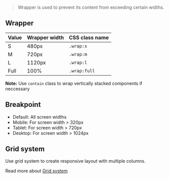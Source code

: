 > Wrapper is used to prevent its content from exceeding certain widths.

## Wrapper

<table>
  <thead>
    <tr>
      <th>Value</th>
      <th>Wrapper width</th>
      <th>CSS class name</th>
    </tr>
  </thead>
  <tbody>
    <tr>
    	<td>S</td>
      <td>480px</td>
	  	<td><code>.wrap:s</code></td>
    </tr>
    <tr>
    	<td>M</td>
      <td>720px</td>
	  	<td><code>.wrap:m</code></td>
    </tr>
    <tr>
    	<td>L</td>
      <td>1120px</td>
	  	<td><code>.wrap:l</code></td>
    </tr>
    <tr>
      <td>Full</td>
      <td>100%</td>
      <td><code>.wrap:full</code></td>
    </tr>
  </tbody>
</table>

**Note:** Use `contain` class to wrap vertically stacked components if neccessary

## Breakpoint

- Default: All screen widths
- Mobile: For screen width > 320px
- Tablet: For screen width > 720px
- Desktop: For screen width > 1024px

## Grid system

Use grid system to create responsive layout with multiple columns.

Read more about [Grid system](#/Components/Grid%20System)
